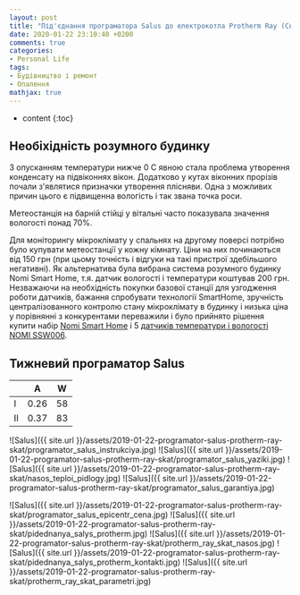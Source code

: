 ```yaml
---
layout: post
title: "Під'єднання програматора Salus до електрокотла Protherm Ray (Скат)"
date: 2020-01-22 23:10:40 +0200
comments: true
categories:
- Personal Life
tags:
- Будівництво і ремонт
- Опалення
mathjax: true
---
```


* content
{:toc}

## Необіхідність розумного будинку
  
  З опусканням температури нижче 0 С явною стала проблема утворення конденсату на підвіконнях вікон. Додатково у кутах віконних прорізів почали з'являтися призначки утворення плісняви. Одна з можливих причин цього є підвищенна вологість і так звана точка роси. 


  Метеостанція на барній стійці у вітальні часто показувала значення вологості понад 70%.


  Для моніторингу мікроклімату у спальнях на другому поверсі потрібно було купувати метеостанції у кожну кімнату. Ціни на них починаються від 150 грн (при цьому точність і відгуки на такі пристрої здебільшого негативні). Як альтернатива була вибрана система розумного будинку Nomi Smart Home, т.я. датчик вологості і температури коштував 200 грн. Незважаючи на необхідність покупки базової станції для узгодження роботи датчиків, бажання спробувати технології SmartHome, зручність централізованного контролю стану мікроклімату в будинку і низька ціна у порівнянні з конкурентами переважили і було прийнято рішення купити набір [Nomi Smart Home](http://nomi-electronics.com/catalog/gadzhety-2/nomi-smart-home/) і 5 [датчиків температури і вологості NOMI SSW006](http://nomi-electronics.com/catalog/gadzhety-2/datchik-vlazhnosti-i-temperatury-nomi-ssw006/).





## Тижневий програматор Salus

|   | A  | W  |
|---|---|---|
| I  | 0.26  | 58  |
| II  | 0.37  | 83 |


![Salus]({{ site.url }}/assets/2019-01-22-programator-salus-protherm-ray-skat/programator_salus_instrukciya.jpg)
![Salus]({{ site.url }}/assets/2019-01-22-programator-salus-protherm-ray-skat/programator_salus_yaziki.jpg)
![Salus]({{ site.url }}/assets/2019-01-22-programator-salus-protherm-ray-skat/nasos_teploi_pidlogy.jpg)
![Salus]({{ site.url }}/assets/2019-01-22-programator-salus-protherm-ray-skat/programator_salus_garantiya.jpg)



![Salus]({{ site.url }}/assets/2019-01-22-programator-salus-protherm-ray-skat/programator_salus_epicentr_cena.jpg)
![Salus]({{ site.url }}/assets/2019-01-22-programator-salus-protherm-ray-skat/pidednanya_salys_protherm.jpg)
![Salus]({{ site.url }}/assets/2019-01-22-programator-salus-protherm-ray-skat/protherm_ray_skat_nasos.jpg)
![Salus]({{ site.url }}/assets/2019-01-22-programator-salus-protherm-ray-skat/pidednanya_salys_protherm_kontakti.jpg)
![Salus]({{ site.url }}/assets/2019-01-22-programator-salus-protherm-ray-skat/protherm_ray_skat_parametri.jpg)

